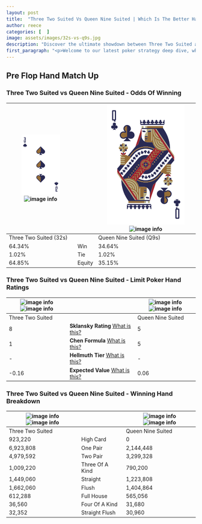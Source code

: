 ```yaml
---
layout: post
title:  "Three Two Suited Vs Queen Nine Suited | Which Is The Better Hand In Poker? A Complete Guide"
author: reece
categories: [  ]
image: assets/images/32s-vs-q9s.jpg
description: "Discover the ultimate showdown between Three Two Suited and Queen Nine Suited in poker! Uncover the odds, strategies, and scenarios where one hand triumphs over the other. Get ready to up your poker game with this thrilling analysis."
first_paragraph: "<p>Welcome to our latest poker strategy deep dive, where we're pitting two distinct hands against each other in a high-stakes showdown: Three Two Suited vs Queen Nine Suited.</p><p>In the dynamic world of poker, every decision counts, and knowing which hand holds the upper hand is key to your success at the table.</p><p>In this article, we'll dissect these two hands, explore the scenarios where one dominates the other, and equip you with the knowledge to make strategic choices that can tip the odds in your favor.</p><p>Get ready to unravel the intriguing dynamics of these poker hands and elevate your game to new heights.</p>"
---
```




[comment]: # (sp0)

## Pre Flop Hand Match Up

<div class="table hand-ratings" markdown="1"> 



### Three Two Suited vs Queen Nine Suited - Odds Of Winning


    
| ![image info](assets/images/hand1/3.png) ![image info](assets/images/hand1/2s.png) |  | ![image info](assets/images/hand2/q.png) ![image info](assets/images/hand2/9s.png) |
| -------- | -------- | -------- |
| Three Two Suited (32s) |  | Queen Nine Suited (Q9s) |
| 64.34% | Win | 34.64% |
| 1.02% | Tie | 1.02% |
| 64.85% | Equity | 35.15% |




[comment]: # (sp1)



### Three Two Suited vs Queen Nine Suited - Limit Poker Hand Ratings


    
| ![image info](https://www.riverpairs.com/assets/images/hand1/3.png) ![image info](https://www.riverpairs.com/assets/images/hand1/2s.png) |  | ![image info](https://www.riverpairs.com/assets/images/hand2/q.png) ![image info](https://www.riverpairs.com/assets/images/hand2/9s.png) |
| -------- | -------- | -------- |
| Three Two Suited |  | Queen Nine Suited |
| 8 | **Sklansky Rating** [What is this?](/sklansky-rating-explained) | 5 |
| 1 | **Chen Formula** [What is this?](/chen-formula-explained) | 5 |
| - | **Hellmuth Tier** [What is this?](/Hellmuth-tier-explained) | - |
| -0.16 | **Expected Value** [What is this?](/expected-value-explained) | 0.06 |




[comment]: # (sp2)



### Three Two Suited vs Queen Nine Suited - Winning Hand Breakdown


    
| ![image info](https://www.riverpairs.com/assets/images/hand1/3.png) ![image info](https://www.riverpairs.com/assets/images/hand1/2s.png) |  | ![image info](https://www.riverpairs.com/assets/images/hand2/q.png) ![image info](https://www.riverpairs.com/assets/images/hand2/9s.png) |
| -------- | -------- | -------- |
| Three Two Suited |  | Queen Nine Suited |
| 923,220 | High Card | 0 |
| 6,923,808 | One Pair | 2,144,448 |
| 4,979,592 | Two Pair | 3,299,328 |
| 1,009,220 | Three Of A Kind | 790,200 |
| 1,449,060 | Straight | 1,223,808 |
| 1,662,060 | Flush | 1,404,864 |
| 612,288 | Full House | 565,056 |
| 36,560 | Four Of A Kind | 31,680 |
| 32,352 | Straight Flush | 30,960 |




[comment]: # (sp3)



</div>

[comment]: # (sp4)



[comment]: # (sp5)

